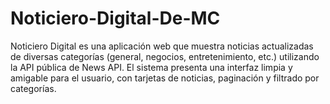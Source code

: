 # Noticiero-Digital-De-MC
Noticiero Digital es una aplicación web que muestra noticias actualizadas de diversas categorías (general, negocios, entretenimiento, etc.) utilizando la API pública de News API. El sistema presenta una interfaz limpia y amigable para el usuario, con tarjetas de noticias, paginación y filtrado por categorías.
